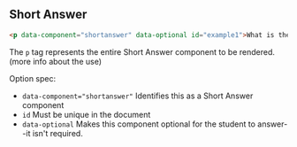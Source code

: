 <h2>Short Answer</h2>

```html
<p data-component="shortanswer" data-optional id="example1">What is the best thing about the color blue?</p>
```

The <code>p</code> tag represents the entire Short Answer component to be rendered.
(more info about the use)


Option spec:

<ul>
    <li><code>data-component="shortanswer"</code> Identifies this as a Short Answer component</li>
    <li><code>id</code> Must be unique in the document</li>
    <li><code>data-optional</code> Makes this component optional for the student to answer--it isn't required.</li>
</ul>
